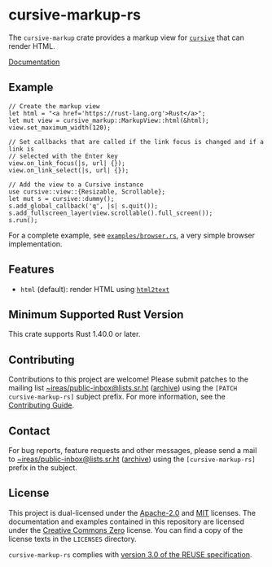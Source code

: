<!---
Copyright (C) 2020 Robin Krahl <robin.krahl@ireas.org>
SPDX-License-Identifier: CC0-1.0
-->

# cursive-markup-rs

The `cursive-markup` crate provides a markup view for [`cursive`][] that can
render HTML.

[`cursive`]: https://lib.rs/cursive

[Documentation](https://docs.rs/cursive_markup/latest/cursive_markup)

## Example

<!-- keep in sync with the crate documentation -->
```
// Create the markup view
let html = "<a href='https://rust-lang.org'>Rust</a>";
let mut view = cursive_markup::MarkupView::html(&html);
view.set_maximum_width(120);

// Set callbacks that are called if the link focus is changed and if a link is
// selected with the Enter key
view.on_link_focus(|s, url| {});
view.on_link_select(|s, url| {});

// Add the view to a Cursive instance
use cursive::view::{Resizable, Scrollable};
let mut s = cursive::dummy();
s.add_global_callback('q', |s| s.quit());
s.add_fullscreen_layer(view.scrollable().full_screen());
s.run();
```

For a complete example, see [`examples/browser.rs`][], a very simple browser
implementation.

[`examples/browser.rs`]: https://git.sr.ht/~ireas/cursive-markup-rs/tree/master/examples/browser.rs

## Features

- `html` (default): render HTML using [`html2text`][]

[`html2text`]: https://lib.rs/html2text

## Minimum Supported Rust Version

This crate supports Rust 1.40.0 or later.

## Contributing

Contributions to this project are welcome!  Please submit patches to the
mailing list [~ireas/public-inbox@lists.sr.ht][] ([archive][]) using the
`[PATCH cursive-markup-rs]` subject prefix.  For more information, see the
[Contributing Guide][].

[~ireas/public-inbox@lists.sr.ht]: mailto:~ireas/public-inbox@lists.sr.ht
[archive]: https://lists.sr.ht/~ireas/public-inbox
[Contributing Guide]: https://man.sr.ht/~ireas/guides/contributing.md

## Contact

For bug reports, feature requests and other messages, please send a mail to
[~ireas/public-inbox@lists.sr.ht][] ([archive][]) using the
`[cursive-markup-rs]` prefix in the subject.

## License

This project is dual-licensed under the [Apache-2.0][] and [MIT][] licenses.
The documentation and examples contained in this repository are licensed under
the [Creative Commons Zero][CC0] license.  You can find a copy of the license
texts in the `LICENSES` directory.

`cursive-markup-rs` complies with [version 3.0 of the REUSE
specification][reuse].

[Apache-2.0]: https://opensource.org/licenses/Apache-2.0
[MIT]: https://opensource.org/licenses/MIT
[CC0]: https://creativecommons.org/publicdomain/zero/1.0/
[reuse]: https://reuse.software/practices/3.0/
